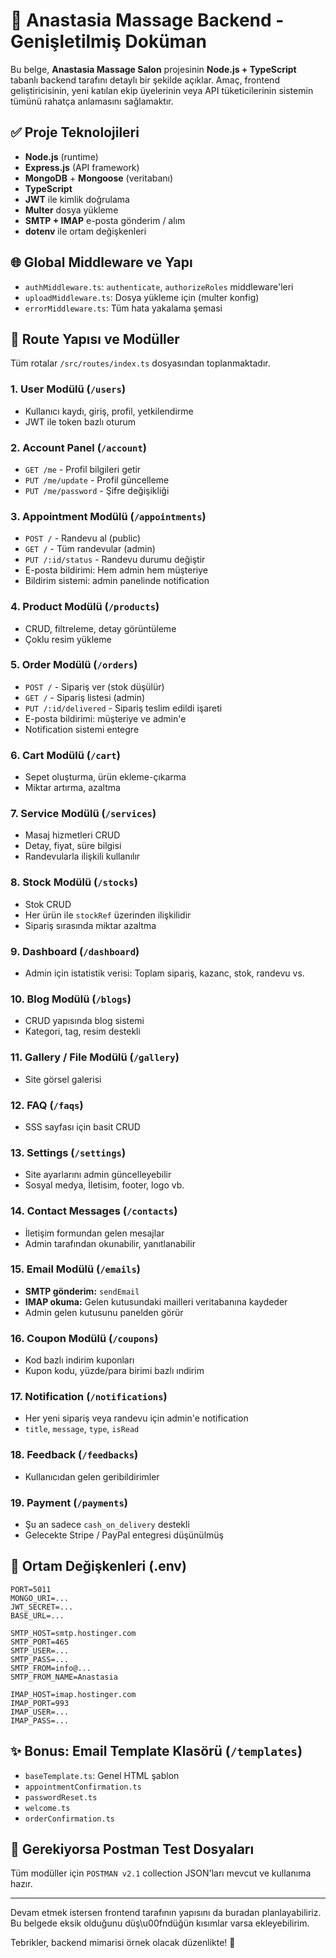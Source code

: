 # 🧾 Anastasia Massage Backend - Genişletilmiş Doküman

Bu belge, **Anastasia Massage Salon** projesinin **Node.js + TypeScript** tabanlı backend tarafını detaylı bir şekilde açıklar. Amaç, frontend geliştiricisinin, yeni katılan ekip üyelerinin veya API tüketicilerinin sistemin tümünü rahatça anlamasını sağlamaktır.

## ✅ Proje Teknolojileri
- **Node.js** (runtime)
- **Express.js** (API framework)
- **MongoDB** + **Mongoose** (veritabanı)
- **TypeScript**
- **JWT** ile kimlik doğrulama
- **Multer** dosya yükleme
- **SMTP + IMAP** e-posta gönderim / alım
- **dotenv** ile ortam değişkenleri


## 🌐 Global Middleware ve Yapı
- `authMiddleware.ts`: `authenticate`, `authorizeRoles` middleware'leri
- `uploadMiddleware.ts`: Dosya yükleme için (multer konfig)
- `errorMiddleware.ts`: Tüm hata yakalama şemasi


## 🔄 Route Yapısı ve Modüller
Tüm rotalar `/src/routes/index.ts` dosyasından toplanmaktadır.

### 1. **User Modülü** (`/users`)
- Kullanıcı kaydı, giriş, profil, yetkilendirme
- JWT ile token bazlı oturum

### 2. **Account Panel** (`/account`)
- `GET /me` - Profil bilgileri getir
- `PUT /me/update` - Profil güncelleme
- `PUT /me/password` - Şifre değişikliği

### 3. **Appointment Modülü** (`/appointments`)
- `POST /` - Randevu al (public)
- `GET /` - Tüm randevular (admin)
- `PUT /:id/status` - Randevu durumu değiştir
- E-posta bildirimi: Hem admin hem müşteriye
- Bildirim sistemi: admin panelinde notification

### 4. **Product Modülü** (`/products`)
- CRUD, filtreleme, detay görüntüleme
- Çoklu resim yükleme

### 5. **Order Modülü** (`/orders`)
- `POST /` - Sipariş ver (stok düşülür)
- `GET /` - Sipariş listesi (admin)
- `PUT /:id/delivered` - Sipariş teslim edildi işareti
- E-posta bildirimi: müşteriye ve admin'e
- Notification sistemi entegre

### 6. **Cart Modülü** (`/cart`)
- Sepet oluşturma, ürün ekleme-çıkarma
- Miktar artırma, azaltma

### 7. **Service Modülü** (`/services`)
- Masaj hizmetleri CRUD
- Detay, fiyat, süre bilgisi
- Randevularla ilişkili kullanılır

### 8. **Stock Modülü** (`/stocks`)
- Stok CRUD
- Her ürün ile `stockRef` üzerinden ilişkilidir
- Sipariş sırasında miktar azaltma

### 9. **Dashboard** (`/dashboard`)
- Admin için istatistik verisi: Toplam sipariş, kazanc, stok, randevu vs.

### 10. **Blog Modülü** (`/blogs`)
- CRUD yapısında blog sistemi
- Kategori, tag, resim destekli

### 11. **Gallery / File Modülü** (`/gallery`)
- Site görsel galerisi

### 12. **FAQ** (`/faqs`)
- SSS sayfası için basit CRUD

### 13. **Settings** (`/settings`)
- Site ayarlarını admin güncelleyebilir
- Sosyal medya, İletisim, footer, logo vb.

### 14. **Contact Messages** (`/contacts`)
- İletişim formundan gelen mesajlar
- Admin tarafından okunabilir, yanıtlanabilir

### 15. **Email Modülü** (`/emails`)
- **SMTP gönderim:** `sendEmail`
- **IMAP okuma:** Gelen kutusundaki mailleri veritabanına kaydeder
- Admin gelen kutusunu panelden görür

### 16. **Coupon Modülü** (`/coupons`)
- Kod bazlı indirim kuponları
- Kupon kodu, yüzde/para birimi bazlı ındirim

### 17. **Notification** (`/notifications`)
- Her yeni sipariş veya randevu için admin'e notification
- `title`, `message`, `type`, `isRead`

### 18. **Feedback** (`/feedbacks`)
- Kullanıcıdan gelen geribildirimler

### 19. **Payment** (`/payments`)
- Şu an sadece `cash_on_delivery` destekli
- Gelecekte Stripe / PayPal entegresi düşünülmüş


## 📆 Ortam Değişkenleri (.env)
```
PORT=5011
MONGO_URI=...
JWT_SECRET=...
BASE_URL=...

SMTP_HOST=smtp.hostinger.com
SMTP_PORT=465
SMTP_USER=...
SMTP_PASS=...
SMTP_FROM=info@...
SMTP_FROM_NAME=Anastasia

IMAP_HOST=imap.hostinger.com
IMAP_PORT=993
IMAP_USER=...
IMAP_PASS=...
```

## ✨ Bonus: Email Template Klasörü (`/templates`)
- `baseTemplate.ts`: Genel HTML şablon
- `appointmentConfirmation.ts`
- `passwordReset.ts`
- `welcome.ts`
- `orderConfirmation.ts`


## 🔧 Gerekiyorsa Postman Test Dosyaları
Tüm modüller için `POSTMAN v2.1` collection JSON'ları mevcut ve kullanıma hazır.

---

Devam etmek istersen frontend tarafının yapısını da buradan planlayabiliriz. Bu belgede eksik olduğunu düş\u00fndüğün kısımlar varsa ekleyebilirim.

Tebrikler, backend mimarisi örnek olacak düzenlikte! 🌟

